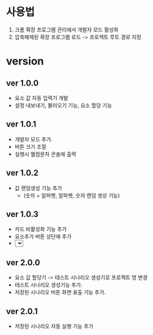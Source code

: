 # 사용법
1. 크롬 확장 프로그램 관리에서 개발자 모드 활성화
2. 압축해제된 확장 프로그램 로드 -> 프로젝트 루트 경로 지정


# version
## ver 1.0.0
* 요소 값 자동 입력기 개발
* 설정 내보내기, 불러오기 기능, 요소 할당 기능

## ver 1.0.1
* 개발자 모드 추가.
* 버튼 크기 조절
* 실행시 웰컴문자 콘솔에 출력

## ver 1.0.2
* 값 랜덤생성 기능 추가
  * (숫자 + 알파벳, 알파벳, 숫자 랜덤 생성 기능)

## ver 1.0.3 
* 카드 비활성화 기능 추가
* 요소추가 버튼 상단에 추가
* <select> 랜덤선택 기능 추가

## ver 2.0.0
* 요소 값 할당기 -> 테스트 시나리오 생성기로 프로젝트 명 변경
* 테스트 시나리오 생성기능 추가.
* 저장된 시나리오 버튼 화면 표출 기능 추가.

## ver 2.0.1 
* 저장된 시나리오 자동 실행 기능 추가